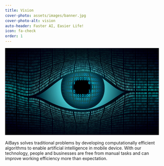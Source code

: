 ```yaml
---
title: Vision
cover-photo: assets/images/banner.jpg
cover-photo-alt: vision
auto-header: Faster AI, Easier Life!
icon: fa-check
order: 1
---
```

![vision](assets/images/vision1.jpg)

AiBays solves traditional problems by developing computationally efficient algorithms to enable artificial intelligence in mobile device. With our technology, people and businesses are free from manual tasks and can improve working efficiency more than expectation.
